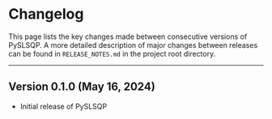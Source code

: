 # Changelog

This page lists the key changes made between consecutive versions of PySLSQP.
A more detailed description of major changes between releases can be found
in `RELEASE_NOTES.md` in the project root directory.

***********************************
## Version 0.1.0 (May 16, 2024)

- Initial release of PySLSQP